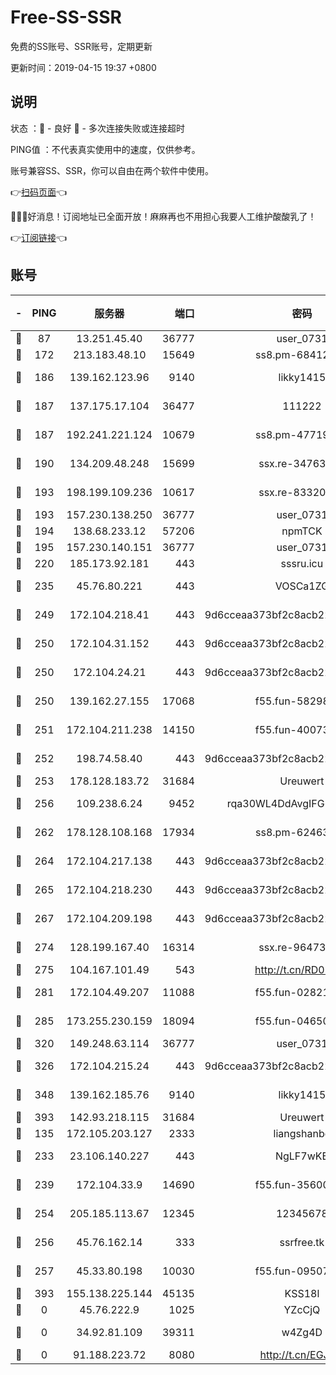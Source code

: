 # Free-SS-SSR

免费的SS账号、SSR账号，定期更新

更新时间：2019-04-15 19:37 +0800

## 说明

状态     ：🙂 - 良好 🙁 - 多次连接失败或连接超时

PING值   ：不代表真实使用中的速度，仅供参考。

账号兼容SS、SSR，你可以自由在两个软件中使用。

👉[扫码页面](https://liesauer.github.io/Free-SS-SSR/)👈

🎉🎉🎉好消息！订阅地址已全面开放！麻麻再也不用担心我要人工维护酸酸乳了！

👉[订阅链接](https://www.liesauer.net/yogurt/subscribe?ACCESS_TOKEN=DAYxR3mMaZAsaqUb)👈

## 账号

|-|PING|服务器|端口|密码|加密方式|区域|
|:----:|:----:|:-----:|-----:|:----:|:----:|:----:|
|🙂|87|13.251.45.40|36777|user_0731|chacha20|SG|
|🙂|172|213.183.48.10|15649|ss8.pm-68412526|rc4-md5|RU|
|🙂|186|139.162.123.96|9140|likky1415|aes-256-cfb|JP|
|🙂|187|137.175.17.104|36477|111222|aes-256-cfb|US|
|🙂|187|192.241.221.124|10679|ss8.pm-47719992|aes-256-cfb|US|
|🙂|190|134.209.48.248|15699|ssx.re-34763141|aes-256-cfb|US|
|🙂|193|198.199.109.236|10617|ssx.re-83320233|aes-256-cfb|US|
|🙂|193|157.230.138.250|36777|user_0731|chacha20|US|
|🙂|194|138.68.233.12|57206|npmTCK|rc4-md5|US|
|🙂|195|157.230.140.151|36777|user_0731|chacha20|US|
|🙂|220|185.173.92.181|443|sssru.icu|rc4-md5|RU|
|🙂|235|45.76.80.221|443|VOSCa1ZG|aes-256-cfb|DE|
|🙂|249|172.104.218.41|443|9d6cceaa373bf2c8acb22e60b6a58be6|aes-256-cfb|US|
|🙂|250|172.104.31.152|443|9d6cceaa373bf2c8acb22e60b6a58be6|aes-256-cfb|US|
|🙂|250|172.104.24.21|443|9d6cceaa373bf2c8acb22e60b6a58be6|aes-256-cfb|US|
|🙂|250|139.162.27.155|17068|f55.fun-58298505|aes-256-cfb|SG|
|🙂|251|172.104.211.238|14150|f55.fun-40073932|aes-256-cfb|US|
|🙂|252|198.74.58.40|443|9d6cceaa373bf2c8acb22e60b6a58be6|aes-256-cfb|US|
|🙂|253|178.128.183.72|31684|Ureuwert|chacha20|US|
|🙂|256|109.238.6.24|9452|rqa30WL4DdAvgIFG6Fs3znzTa|aes-256-cfb|FR|
|🙂|262|178.128.108.168|17934|ss8.pm-62463695|aes-256-cfb|SG|
|🙂|264|172.104.217.138|443|9d6cceaa373bf2c8acb22e60b6a58be6|aes-256-cfb|US|
|🙂|265|172.104.218.230|443|9d6cceaa373bf2c8acb22e60b6a58be6|aes-256-cfb|US|
|🙂|267|172.104.209.198|443|9d6cceaa373bf2c8acb22e60b6a58be6|aes-256-cfb|US|
|🙂|274|128.199.167.40|16314|ssx.re-96473928|aes-256-cfb|SG|
|🙂|275|104.167.101.49|543|http://t.cn/RD0D7sx|rc4-md5|CA|
|🙂|281|172.104.49.207|11088|f55.fun-02821089|aes-256-cfb|SG|
|🙂|285|173.255.230.159|18094|f55.fun-04650736|aes-256-cfb|US|
|🙂|320|149.248.63.114|36777|user_0731|chacha20|CA|
|🙂|326|172.104.215.24|443|9d6cceaa373bf2c8acb22e60b6a58be6|aes-256-cfb|US|
|🙂|348|139.162.185.76|9140|likky1415|aes-256-cfb|DE|
|🙂|393|142.93.218.115|31684|Ureuwert|chacha20|IN|
|🙂|135|172.105.203.127|2333|liangshanbo|chacha20|JP|
|🙂|233|23.106.140.227|443|NgLF7wKB|aes-256-cfb|US|
|🙂|239|172.104.33.9|14690|f55.fun-35600745|aes-256-cfb|SG|
|🙂|254|205.185.113.67|12345|12345678|aes-256-cfb|US|
|🙂|256|45.76.162.14|333|ssrfree.tk|aes-256-cfb|SG|
|🙂|257|45.33.80.198|10030|f55.fun-09507611|aes-256-cfb|US|
|🙁|393|155.138.225.144|45135|KSS18l|rc4-md5|US|
|🙁|0|45.76.222.9|1025|YZcCjQ|rc4-md5|JP|
|🙁|0|34.92.81.109|39311|w4Zg4D|chacha20-ietf|US|
|🙁|0|91.188.223.72|8080|http://t.cn/EGJIyrl|rc4-md5|RU|
